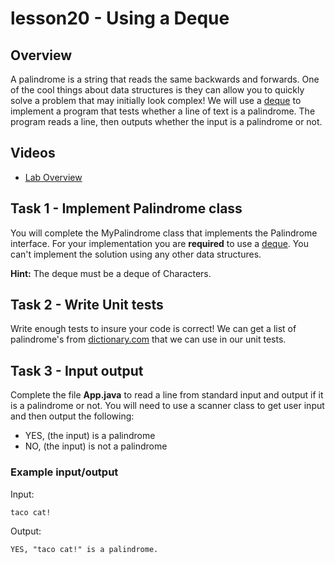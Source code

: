 # lesson20 - Using a Deque

## Overview

A palindrome is a string that reads the same backwards and forwards. One of the cool things about
data structures is they can allow you to quickly solve a problem that may initially look complex! We
will use a [deque](https://docs.oracle.com/javase/10/docs/api/java/util/Deque.html) to implement a
program that tests whether a line of text is a palindrome. The program reads a line, then outputs
whether the input is a palindrome or not.

## Videos

- [Lab Overview]()

## Task 1 - Implement Palindrome class

You will complete the MyPalindrome class that implements the Palindrome interface. For your
implementation you are **required** to use a
[deque](https://docs.oracle.com/javase/10/docs/api/java/util/Deque.html). You can't implement the
solution using any other data structures. 

**Hint:** The deque must be a deque of Characters.

## Task 2 - Write Unit tests 

Write enough tests to insure your code is correct! We can get a list of palindrome's from
[dictionary.com](https://www.dictionary.com/e/palindromic-word/) that we can use in our unit
tests.

## Task 3 - Input output

Complete the file **App.java** to read a line from standard input and output if it is a palindrome
or not. You will need to use a scanner class to get user input and then output the following: 

- YES, (the input) is a palindrome
- NO, (the input) is not a palindrome

### Example input/output

Input:

```
taco cat!
```

Output:

```
YES, "taco cat!" is a palindrome.
```

